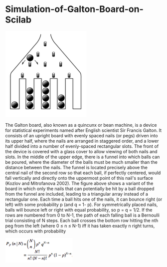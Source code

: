 # Simulation-of-Galton-Board-on-Scilab
 ![Fig](gb.png)

The Galton board, also known as a quincunx or bean machine, is a device for statistical experiments named after English scientist Sir Francis Galton. It consists of an upright board with evenly spaced nails (or pegs) driven into its upper half, where the nails are arranged in staggered order, and a lower half divided into a number of evenly-spaced rectangular slots. The front of the device is covered with a glass cover to allow viewing of both nails and slots. In the middle of the upper edge, there is a funnel into which balls can be poured, where the diameter of the balls must be much smaller than the distance between the nails. The funnel is located precisely above the central nail of the second row so that each ball, if perfectly centered, would fall vertically and directly onto the uppermost point of this nail's surface (Kozlov and Mitrofanova 2002). The figure above shows a variant of the board in which only the nails that can potentially be hit by a ball dropped from the funnel are included, leading to a triangular array instead of a rectangular one. 
	Each time a ball hits one of the nails, it can bounce right (or left) with some probability p (and q = 1- p). For symmetrically placed nails, balls will bounce left or right with equal probability, so p = q = 1/2. If the rows are numbered from 0 to N-1, the path of each falling ball is a Bernoulli trial consisting of N steps. Each ball crosses the bottom row hitting the nth peg from the left (where 0 ≤ n ≤ N-1) iff it has taken exactly n right turns, which occurs with probability 
                                              
![Fig](bd.png)
                                              
